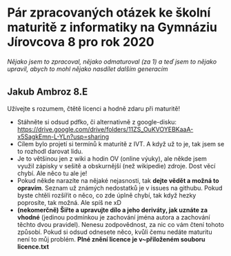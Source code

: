 # Pár zpracovaných otázek ke školní maturitě z informatiky na Gymnáziu Jírovcova 8 pro rok 2020
###### Nějako jsem to zpracoval, nějako odmaturoval (za 1) a teď jsem to nějako upravil, abych to mohl nějako nasdílet dalším generacím
## Jakub Ambroz 8.E
Užívejte s rozumem, čtětě licenci a hodně zdaru při maturitě!
 - Stáhněte si odsud pdfko, či alternativně z google-disku: https://drive.google.com/drive/folders/11ZS_OuKVOYEBKaaA-x5SagkEmn-L-YLn?usp=sharing
 - Cílem bylo projetí si termínů k maturitě z IVT. A když už to je, tak jsem se to rozhodl darovat lidu.
 - Je to většinou jen z wiki a hodin OV (online výuky), ale někde jsem využil zápisky v sešitě a obskurnější (než wikipedie) zdroje. Dost věcí chybí. Ale něco tu ale je!
 - Pokud někde narazíte na nějaké nejasnosti, tak **dejte vědět a možná to opravím**. Seznam už známých nedostatků je v issues na githubu.
  Pokud byste chtěli rozšířit o něco, co zde úplně chybí, tak když hezky poprosíte, tak možná. Ale spíš ne xD
 - **(nekomerčně) Šiřte a upravujte dílo a jeho deriváty, jak uznáte za vhodné** (jedinou podmínkou je zachování jména autora a zachování těchto dvou pravidel). Nenesu zodpovědnost, za nic co vám čtení tohoto způsobí. Pokud si odsud odnesete něco, kvůli čemu nedáte maturitu není to můj problém.
**Plné znění licence je v~přiloženém souboru licence.txt**
